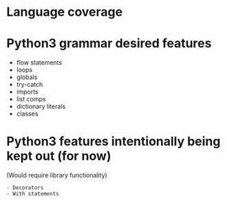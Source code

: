 # Language coverage

# Python3 grammar desired features
- flow statements
- loops
- globals
- try-catch
- imports
- list comps
- dictionary literals
- classes

# Python3 features intentionally being kept out (for now)
(Would require library functionality)

    - Decorators
    - With statements
